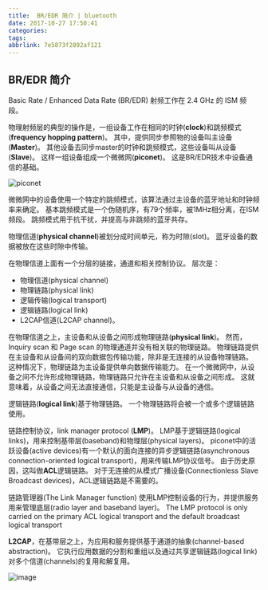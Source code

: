 ```yaml
---
title:  BR/EDR 简介 | bluetooth
date: 2017-10-27 17:50:41
categories:
tags:
abbrlink: 7e5873f2892af121
---
```


## BR/EDR 简介

Basic Rate / Enhanced Data Rate (BR/EDR) 射频工作在 2.4 GHz 的 ISM 频段。

物理射频层的典型的操作是，一组设备工作在相同的时钟(**clock**)和跳频模式(**frequency hopping pattern**)。
其中，提供同步参照物的设备叫主设备(**Master**)。
其他设备去同步master的时钟和跳频模式，这些设备叫从设备(**Slave**)。
这样一组设备组成一个微微网(**piconet**)。
这是BR/EDR技术中设备通信的基础。

![piconet](http://oxnimkw03.bkt.clouddn.com/BluetoothPiconet-de.png)

微微网中的设备使用一个特定的跳频模式，该算法通过主设备的蓝牙地址和时钟频率来确定。
基本跳频模式是一个伪随机序，有79个频率，被1MHz相分离，在ISM频段。
跳频模式用于抗干扰，并提高与非跳频的蓝牙共存。

物理信道(**physical channel**)被划分成时间单元，称为时隙(slot)。
蓝牙设备的数据被放在这些时隙中传输。

在物理信道上面有一个分层的链接，通道和相关控制协议。
层次是：
* 物理信道(physical channel)
* 物理链路(physical link)
* 逻辑传输(logical transport)
* 逻辑链路(logical link)
* L2CAP信道(L2CAP channel)。

在物理信道之上，主设备和从设备之间形成物理链路(**physical link**)。
然而，Inquiry scan 和 Page scan 的物理通道并没有相关联的物理链路。
物理链路提供在主设备和从设备间的双向数据包传输功能，除非是无连接的从设备物理链路。
这种情况下，物理链路为主设备提供单向数据传输能力。
在一个微微网中，从设备之间不允许形成物理链路，物理链路只允许在主设备和从设备之间形成。
这就意味着，从设备之间无法直接通信，只能是主设备与从设备的通信。

逻辑链路(**logical link**)基于物理链路。
一个物理链路将会被一个或多个逻辑链路使用。

链路控制协议，link manager protocol (**LMP**)。
LMP基于逻辑链路(logical links)，用来控制基带层(baseband)和物理层(physical layers)。
piconet中的活跃设备(active devices)有一个默认的面向连接的异步逻辑链路(asynchronous connection-oriented logical transport)，用来传输LMP协议信号。
由于历史原因，这叫做**ACL**逻辑链路。
对于无连接的从模式广播设备(Connectionless Slave Broadcast devices)，ACL逻辑链路是不需要的。

链路管理器(The Link Manager function) 使用LMP控制设备的行为，并提供服务用来管理底层(radio layer and baseband layer)。
The LMP protocol is only carried on the primary ACL logical transport and the default broadcast logical transport

**L2CAP**，在基带层之上，为应用和服务提供基于通道的抽象(channel-based abstraction)。
它执行应用数据的分割和重组以及通过共享逻辑链路(logical link)对多个信道(channels)的复用和解复用。

![image](http://oxnimkw03.bkt.clouddn.com/bluetooth-protocol-stack.jpg)


